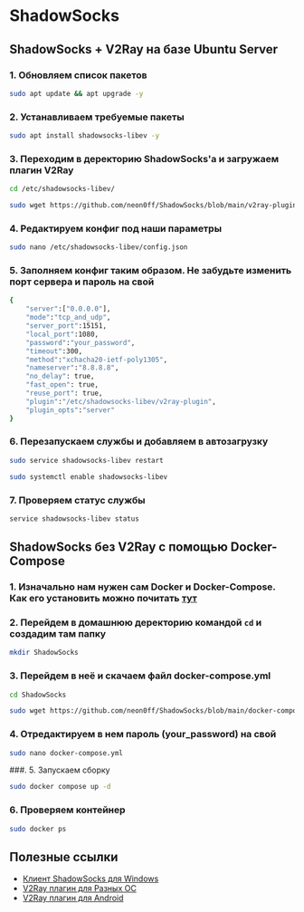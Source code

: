 # ShadowSocks
## ShadowSocks + V2Ray на базе Ubuntu Server

### 1. Обновляем список пакетов
```bash
sudo apt update && apt upgrade -y
```

### 2. Устанавливаем требуемые пакеты
```bash
sudo apt install shadowsocks-libev -y
```

### 3. Переходим в деректорию ShadowSocks'a и загружаем плагин V2Ray
```bash
cd /etc/shadowsocks-libev/
```
```bash
sudo wget https://github.com/neon0ff/ShadowSocks/blob/main/v2ray-plugin
```

### 4. Редактируем конфиг под наши параметры
```bash
sudo nano /etc/shadowsocks-libev/config.json
```

### 5. Заполняем конфиг таким образом. Не забудьте изменить порт сервера и пароль на свой
```bash
{
    "server":["0.0.0.0"],
    "mode":"tcp_and_udp",
    "server_port":15151,
    "local_port":1080,
    "password":"your_password",
    "timeout":300,
    "method":"xchacha20-ietf-poly1305",
    "nameserver":"8.8.8.8",
    "no_delay": true,
    "fast_open": true,
    "reuse_port": true,
    "plugin":"/etc/shadowsocks-libev/v2ray-plugin",
    "plugin_opts":"server"
}
```
### 6. Перезапускаем службы и добавляем в автозагрузку
```bash
sudo service shadowsocks-libev restart
```
```bash
sudo systemctl enable shadowsocks-libev
```
### 7. Проверяем статус службы
```bash
service shadowsocks-libev status
```

## ShadowSocks без V2Ray c помощью Docker-Compose
### 1. Изначально нам нужен сам Docker и Docker-Compose. Как его установить можно почитать [тут](https://totaku.ru/ustanovka-docker-i-docker-compose-na-ubuntu-22-04/)

### 2. Перейдем в домашнюю деректорию командой ```cd``` и создадим там папку
```bash
mkdir ShadowSocks
```

### 3. Перейдем в неё и скачаем файл docker-compose.yml
```bash
cd ShadowSocks
```

```bash
sudo wget https://github.com/neon0ff/ShadowSocks/blob/main/docker-compose.yml
```

### 4. Отредактируем в нем пароль (your_password) на свой
```bash
sudo nano docker-compose.yml
```

###. 5. Запускаем сборку
```bash
sudo docker compose up -d
```

### 6. Проверяем контейнер
```bash
sudo docker ps
```

## Полезные ссылки
* [Клиент ShadowSocks для Windows](https://github.com/shadowsocks/shadowsocks-windows/releases)
* [V2Ray плагин для Разных ОС](https://github.com/shadowsocks/v2ray-plugin/releases)
* [V2Ray плагин для Android](https://f-droid.org/packages/com.github.shadowsocks.plugin.v2ray/)

